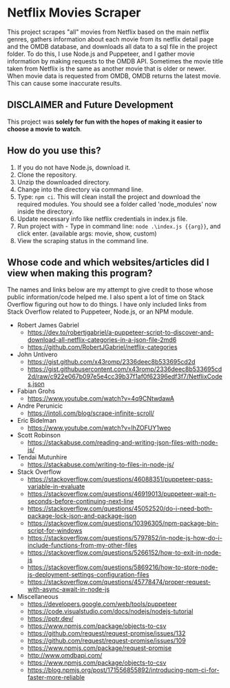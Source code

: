 # Netflix Movies Scraper

This project scrapes "all" movies from Netflix based on the main netflix genres, gathers information about each movie from its netflix detail page and the OMDB database, and downloads all data to a sql file in the project folder. To do this, I use Node.js and Puppeteer, and I gather movie information by making requests to the OMDB API. Sometimes the movie title taken from Netflix is the same as another movie that is older or newer. When movie data is requested from OMDB, OMDB returns the latest movie. This can cause some inaccurate results.

## DISCLAIMER and Future Development

This project was **solely for fun with the hopes of making it easier to choose a movie to watch**.

## How do you use this?

1. If you do not have Node.js, download it.
2. Clone the repository.
3. Unzip the downloaded directory.
4. Change into the directory via command line.
5. Type: `npm ci`. This will clean install the project and download the required modules. You should see a folder called 'node_modules' now inside the directory.
6. Update necessary info like netflix credentials in index.js file.
7. Run project with - Type in command line: `node .\index.js {{arg}}`, and click enter. (available args: movie, show, custom)
8. View the scraping status in the command line.

## Whose code and which websites/articles did I view when making this program?

The names and links below are my attempt to give credit to those whose public information/code helped me. I also spent a lot of time on Stack Overflow figuring out how to do things. I have only included links from Stack Overflow related to Puppeteer, Node.js, or an NPM module.

- Robert James Gabriel
  - https://dev.to/robertjgabriel/a-puppeteer-script-to-discover-and-download-all-netflix-categories-in-a-json-file-2md6
  - https://github.com/RobertJGabriel/netflix-categories
- John Untivero
  - https://gist.github.com/x43romp/2336deec8b533695cd2d
  - https://gist.githubusercontent.com/x43romp/2336deec8b533695cd2d/raw/c922e067b097e5e4cc39b37f1af0f62396edf3f7/NetflixCodes.json
- Fabian Grohs
  - https://www.youtube.com/watch?v=4q9CNtwdawA
- Andre Perunicic
  - https://intoli.com/blog/scrape-infinite-scroll/
- Eric Bidelman
  - https://www.youtube.com/watch?v=lhZOFUY1weo
- Scott Robinson
  - https://stackabuse.com/reading-and-writing-json-files-with-node-js/
- Tendai Mutunhire
  - https://stackabuse.com/writing-to-files-in-node-js/
- Stack Overflow
  - https://stackoverflow.com/questions/46088351/puppeteer-pass-variable-in-evaluate
  - https://stackoverflow.com/questions/46919013/puppeteer-wait-n-seconds-before-continuing-next-line
  - https://stackoverflow.com/questions/45052520/do-i-need-both-package-lock-json-and-package-json
  - https://stackoverflow.com/questions/10396305/npm-package-bin-script-for-windows
  - https://stackoverflow.com/questions/5797852/in-node-js-how-do-i-include-functions-from-my-other-files
  - https://stackoverflow.com/questions/5266152/how-to-exit-in-node-js
  - https://stackoverflow.com/questions/5869216/how-to-store-node-js-deployment-settings-configuration-files
  - https://stackoverflow.com/questions/45778474/proper-request-with-async-await-in-node-js
- Miscellaneous
  - https://developers.google.com/web/tools/puppeteer
  - https://code.visualstudio.com/docs/nodejs/nodejs-tutorial
  - https://pptr.dev/
  - https://www.npmjs.com/package/objects-to-csv
  - https://github.com/request/request-promise/issues/132
  - https://github.com/request/request-promise/issues/109
  - https://www.npmjs.com/package/request-promise
  - http://www.omdbapi.com/
  - https://www.npmjs.com/package/objects-to-csv
  - https://blog.npmjs.org/post/171556855892/introducing-npm-ci-for-faster-more-reliable

